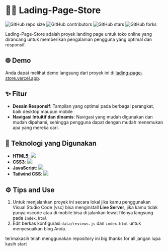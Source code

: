# 👨‍💻 Lading-Page-Store

![GitHub repo size](https://img.shields.io/github/repo-size/Piahn/Lading-Page-Store)
![GitHub contributors](https://img.shields.io/github/contributors/Piahn/Lading-Page-Store)
![GitHub stars](https://img.shields.io/github/stars/Piahn/Lading-Page-Store?style=social)
![GitHub forks](https://img.shields.io/github/forks/Piahn/Lading-Page-Store?style=social)

Lading-Page-Store adalah proyek landing page untuk toko online yang dirancang untuk memberikan pengalaman pengguna yang optimal dan responsif.

## 🌐 Demo

Anda dapat melihat demo langsung dari proyek ini di [lading-page-store.vercel.app](https://lading-page-store.vercel.app).

## ✨ Fitur

- **Desain Responsif**: Tampilan yang optimal pada berbagai perangkat, baik desktop maupun mobile
- **Navigasi Intuitif dan dinamis**: Navigasi yang mudah digunakan dan mudah dipahami, sehingga pengguna dapat dengan mudah menemukan apa yang mereka cari.

## 🚀 Teknologi yang Digunakan

- **HTML5**: <img src="https://img.shields.io/badge/html5%20-%23E34F26.svg?&style=for-the-badge&logo=html5&logoColor=white"/>
- **CSS3**: <img src="https://img.shields.io/badge/css3%20-%231572B6.svg?&style=for-the-badge&logo=css3&logoColor=white"/>
- **JavaScript**: <img src="https://img.shields.io/badge/javascript%20-%23323330.svg?&style=for-the-badge&logo=javascript&logoColor=gold"/>
- **Tailwind CSS**: <img src="https://img.shields.io/badge/Tailwind%20CSS-%23ffffff.svg?style=for-the-badge&logo=tailwind-css&logoColor=blue"/>

## ⚙️ Tips and Use

1. Untuk menjalankan proyek ini secara lokal jika kamu penggunakan Visual Studio Code (vsc) bisa menginstall **Live Server**, jika kamu tidak punya vscode atau di mobile bisa di jalankan lewat filenya langsung pada `index.html`
2. Edit berkas konfigurasi `data/reviews.js` dan `index.html` untuk menyesuaikan blog Anda.

terimakasih telah menggunakan repository ini big thanks for all jangan lupa kasih start
